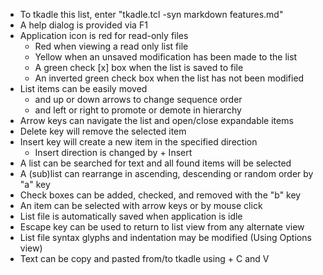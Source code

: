* To tkadle this list, enter "tkadle.tcl -syn markdown features.md"
* A help dialog is provided via F1
* Application icon is red for read-only files
    + Red when viewing a read only list file
    + Yellow when an unsaved modification has been made to the list
    + A green check [x] box when the list is saved to file
    + An inverted green check box when the list has not been modified
* List items can be easily moved
    + <Shift> and up or down arrows to change sequence order
    + <Shift> and left or right to promote or demote in hierarchy
* Arrow keys can navigate the list and open/close expandable items
* Delete key will remove the selected item
* Insert key will create a new item in the specified direction
    + Insert direction is changed by <Control> + Insert
* A list can be searched for text and all found items will be selected
* A (sub)list can rearrange in ascending, descending or random order by "a" key
* Check boxes can be added, checked, and removed with the "b" key
* An item can be selected with arrow keys or by mouse click
* List file is automatically saved when application is idle
* Escape key can be used to return to list view from any alternate view
* List file syntax glyphs and indentation may be modified (Using Options view)
* Text can be copy and pasted from/to tkadle using <Control> + C and V
